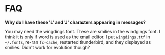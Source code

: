 # FAQ #

**Why do I have these 'L' and 'J' characters appearing in messages?**

You may need the wingdings font. These are smilies in the windgings font. I think it is only if word is used as the email editor. I put `wingdings.ttf` in `~/.fonts`, re-ran `fc-cache`, restarted thunderbird, and they displayed as smilies. Didn't work for evolution though?